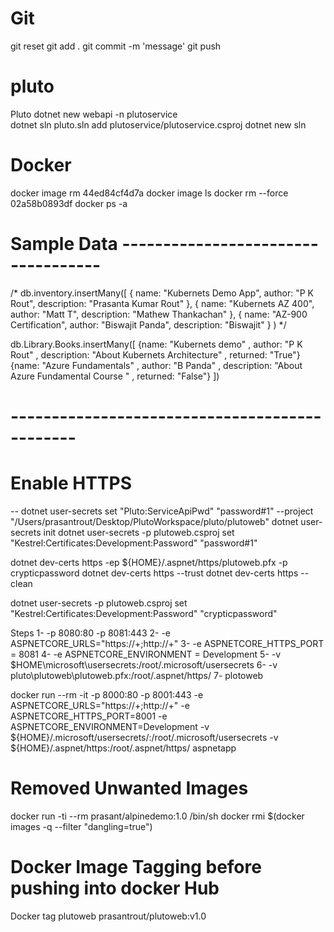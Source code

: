 
# Git 
git reset
git add . 
git commit -m 'message' 
git push 

# pluto
Pluto
dotnet new webapi -n plutoservice  
dotnet sln pluto.sln add plutoservice/plutoservice.csproj
dotnet new sln

# Docker 
docker image rm 44ed84cf4d7a
docker image ls
docker rm --force 02a58b0893df
docker ps -a 
#

# Sample Data -----------------------------------
/* db.inventory.insertMany([
   { name: "Kubernets Demo App", author: "P K Rout", description: "Prasanta Kumar Rout" },
   { name: "Kubernets AZ 400", author: "Matt T", description: "Mathew Thankachan" },
   { name: "AZ-900 Certification", author: "Biswajit Panda", description: "Biswajit" }
) */


db.Library.Books.insertMany([
{name: "Kubernets demo" , author: "P K Rout" , description: "About Kubernets Architecture" , returned: "True"}
{name: "Azure Fundamentals" , author: "B Panda" , description: "About Azure Fundamental Course " , returned: "False"}
])
# ----------------------------------------------

# Enable HTTPS 

-- dotnet user-secrets set "Pluto:ServiceApiPwd" "password#1" --project "/Users/prasantrout/Desktop/PlutoWorkspace/pluto/plutoweb"
dotnet user-secrets init
dotnet user-secrets -p plutoweb.csproj set "Kestrel:Certificates:Development:Password" "password#1"

dotnet dev-certs https -ep ${HOME}/.aspnet/https/plutoweb.pfx -p crypticpassword
dotnet dev-certs https --trust
dotnet dev-certs https --clean 

dotnet user-secrets -p plutoweb.csproj set "Kestrel:Certificates:Development:Password" "crypticpassword"

Steps 
1- -p 8080:80 -p 8081:443 
2- -e ASPNETCORE_URLS="https://+;http://+"
3- -e ASPNETCORE_HTTPS_PORT = 8081
4- -e ASPNETCORE_ENVIRONMENT = Development 
5- -v $HOME\microsoft\usersecrets\:/root/.microsoft/usersecrets
6- -v pluto\plutoweb\plutoweb.pfx:/root/.aspnet/https/
7- plotoweb 


docker run --rm -it -p 8000:80 -p 8001:443 -e ASPNETCORE_URLS="https://+;http://+" -e ASPNETCORE_HTTPS_PORT=8001 -e ASPNETCORE_ENVIRONMENT=Development -v ${HOME}/.microsoft/usersecrets/:/root/.microsoft/usersecrets -v ${HOME}/.aspnet/https:/root/.aspnet/https/ aspnetapp

# Removed Unwanted Images 
docker run -ti --rm prasant/alpinedemo:1.0 /bin/sh
docker rmi $(docker images -q --filter "dangling=true")

# Docker Image Tagging before pushing into docker Hub
Docker tag plutoweb prasantrout/plutoweb:v1.0



